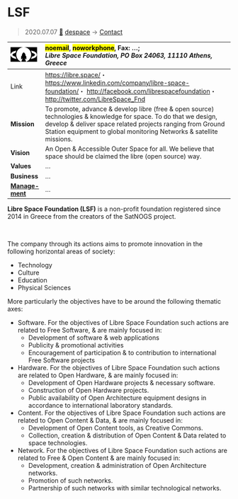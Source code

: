 # LSF
> 2020.07.07 [🚀](../index/index.md) [despace](index.md) → [Contact](contact.md)

|[![](f/con/l/lsf_logo1_thumb.png)](f/con/l/lsf_logo1.png)|<mark>noemail</mark>, <mark>noworkphone</mark>, Fax: …;<br> *Libre Space Foundation, PO Box 24063, 11110 Athens, Greece*|
|:--|:--|
|Link|<https://libre.space/>・ <https://www.linkedin.com/company/libre-space-foundation/>・ <http://facebook.com/librespacefoundation>・ <http://twitter.com/LibreSpace_Fnd>|
|**Mission**|To promote, advance & develop libre (free & open source) technologies & knowledge for space. To do that we design, develop & deliver space related projects ranging from Ground Station equipment to global monitoring Networks & satellite missions.|
|**Vision**|An Open & Accessible Outer Space for all. We believe that space should be claimed the libre (open source) way.|
|**Values**|…|
|**Business**|…|
|**[Manage-<br>ment](mgmt.md)**|…|

**Libre Space Foundation (LSF)** is a non-profit foundation registered since 2014 in Greece from the creators of the SatNOGS project.


<p style="page-break-after:always"> </p>

The company through its actions aims to promote innovation in the following horizontal areas of society:

   - Technology
   - Culture
   - Education
   - Physical Sciences

More particularly the objectives have to be around the following thematic axes:

   - Software. For the objectives of Libre Space Foundation such actions are related to Free Software, & are mainly focused in:
      - Development of software & web applications
      - Publicity & promotional activities
      - Encouragement of participation & to contribution to international Free Software projects
   - Hardware. For the objectives of Libre Space Foundation such actions are related to Open Hardware, & are mainly focused in:
      - Development of Open Hardware projects & necessary software.
      - Construction of Open Hardware projects.
      - Public availability of Open Architecture equipment designs in accordance to international laboratory standards.
   - Content. For the objectives of Libre Space Foundation such actions are related to Open Content & Data, & are mainly focused in:
      - Development of Open Content tools, as Creative Commons.
      - Collection, creation & distribution of Open Content & Data related to space technologies.
   - Network. For the objectives of Libre Space Foundation such actions are related to Free & Open Content & are mainly focused in:
      - Development, creation & administration of Open Architecture networks.
      - Promotion of such networks.
      - Partnership of such networks with similar technological networks.
